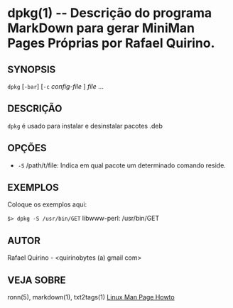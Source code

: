 dpkg(1) -- Descrição do programa MarkDown para gerar MiniMan Pages Próprias por Rafael Quirino.
===============================================


SYNOPSIS
--------

`dpkg` [`-bar`] [`-c` *config-file* ] *file* ...

DESCRIÇÃO
---------

`dpkg` é usado para instalar e desinstalar pacotes .deb

OPÇÕES
------

* `-S` /path/t/file:
  Indica em qual pacote um determinado comando reside.


EXEMPLOS
--------

Coloque os exemplos aqui:

   `$> dpkg -S /usr/bin/GET`
    libwww-perl: /usr/bin/GET


AUTOR
-----

Rafael Quirino - <quirinobytes (a) gmail com>

VEJA SOBRE
----------

ronn(5), markdown(1), txt2tags(1) [Linux Man Page Howto](
http://www.schweikhardt.net/man_page_howto.html)

